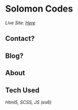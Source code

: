 # Solomon Codes

_Live Site: [Here](https://zempo.github.io/Solomon_Codes/)_

## Contact?

## Blog?

## About <Me/>

## Tech Used

_Html5, SCSS, JS (es6)_
